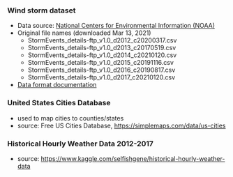 ### Wind storm dataset

* Data source: [National Centers for Environmental Information (NOAA)](https://www1.ncdc.noaa.gov/pub/data/swdi/stormevents/csvfiles/)
* Original file names (downloaded Mar 13, 2021)
    - StormEvents_details-ftp_v1.0_d2012_c20200317.csv
    - StormEvents_details-ftp_v1.0_d2013_c20170519.csv
    - StormEvents_details-ftp_v1.0_d2014_c20210120.csv
    - StormEvents_details-ftp_v1.0_d2015_c20191116.csv
    - StormEvents_details-ftp_v1.0_d2016_c20190817.csv
    - StormEvents_details-ftp_v1.0_d2017_c20210120.csv
* [Data format documentation](https://www1.ncdc.noaa.gov/pub/data/swdi/stormevents/csvfiles/Storm-Data-Export-Format.pdf)

### United States Cities Database

* used to map cities to counties/states
* source: Free US Cities Database, https://simplemaps.com/data/us-cities

### Historical Hourly Weather Data 2012-2017
* source: https://www.kaggle.com/selfishgene/historical-hourly-weather-data
